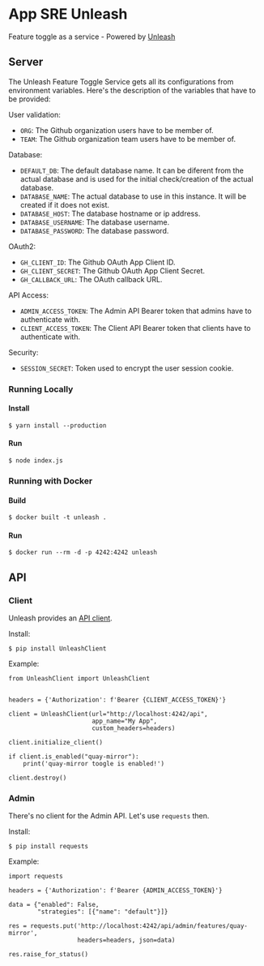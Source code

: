# App SRE Unleash

Feature toggle as a service - Powered by [Unleash](https://github.com/Unleash/unleash)

## Server

The Unleash Feature Toggle Service gets all its configurations from
environment variables. Here's the description of the variables that have
to be provided:

User validation:

- `ORG`: The Github organization users have to be member of.
- `TEAM`: The Github organization team users have to be member of.

Database:

- `DEFAULT_DB`: The default database name. It can be diferent from the actual
  database and is used for the initial check/creation of the actual database.
- `DATABASE_NAME`: The actual database to use in this instance. It will be
  created if it does not exist.
- `DATABASE_HOST`: The database hostname or ip address.
- `DATABASE_USERNAME`: The database username.
- `DATABASE_PASSWORD`: The database password.

OAuth2:

- `GH_CLIENT_ID`: The Github OAuth App Client ID.
- `GH_CLIENT_SECRET`: The Github OAuth App Client Secret.
- `GH_CALLBACK_URL`: The OAuth callback URL.

API Access:

- `ADMIN_ACCESS_TOKEN`: The Admin API Bearer token that admins have to
  authenticate with.
- `CLIENT_ACCESS_TOKEN`: The Client API Bearer token that clients have to
  authenticate with.

Security:

- `SESSION_SECRET`: Token used to encrypt the user session cookie.

### Running Locally

#### Install

```
$ yarn install --production
```

#### Run

```
$ node index.js
```

### Running with Docker

#### Build

```
$ docker built -t unleash .
```

#### Run

```
$ docker run --rm -d -p 4242:4242 unleash
```

## API

### Client

Unleash provides an [API client](https://github.com/Unleash/unleash-client-python).

Install:

```
$ pip install UnleashClient
```

Example:
```
from UnleashClient import UnleashClient


headers = {'Authorization': f'Bearer {CLIENT_ACCESS_TOKEN}'}

client = UnleashClient(url="http://localhost:4242/api",
                       app_name="My App",
                       custom_headers=headers)

client.initialize_client()

if client.is_enabled("quay-mirror"):
    print('quay-mirror toogle is enabled!')

client.destroy()
```

### Admin

There's no client for the Admin API. Let's use `requests` then.

Install:

```
$ pip install requests
```

Example:
```
import requests

headers = {'Authorization': f'Bearer {ADMIN_ACCESS_TOKEN}'}

data = {"enabled": False,
        "strategies": [{"name": "default"}]}

res = requests.put('http://localhost:4242/api/admin/features/quay-mirror',
                   headers=headers, json=data)

res.raise_for_status()
```
